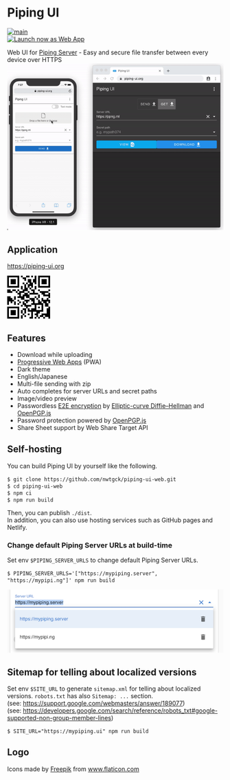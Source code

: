 # Piping UI
[![main](https://github.com/nwtgck/piping-ui-web/workflows/main/badge.svg)](https://github.com/nwtgck/piping-ui-web/actions?query=workflow%3Amain)  
<a href="https://piping-ui.org"><img src="https://user-images.githubusercontent.com/9122190/28998409-c5bf7362-7a00-11e7-9b63-db56694522e7.png" alt="Launch now as Web App" height="48"></a>

Web UI for [Piping Server](https://github.com/nwtgck/piping-server) - Easy and secure file transfer between every device over HTTPS  
![Piping UI - iPhone to UI](doc_assets/iphone-to-ui.gif)

## Application

<https://piping-ui.org>

![Piping UI QR code](./doc_assets/piping-ui-qr.png)

## Features

- Download while uploading
- [Progressive Web Apps](https://developers.google.com/web/progressive-web-apps) (PWA)
- Dark theme
- English/Japanese
- Multi-file sending with zip
- Auto completes for server URLs and secret paths
- Image/video preview
- Passwordless [E2E encryption] by [Elliptic-curve Diffie–Hellman] and [OpenPGP.js]
- Password protection powered by [OpenPGP.js]
- Share Sheet support by Web Share Target API

## Self-hosting

You can build Piping UI by yourself like the following.

```console
$ git clone https://github.com/nwtgck/piping-ui-web.git
$ cd piping-ui-web
$ npm ci
$ npm run build
```

Then, you can publish `./dist`.  
In addition, you can also use hosting services such as GitHub pages and Netlify.

### Change default Piping Server URLs at build-time

Set env `$PIPING_SERVER_URLS` to change default Piping Server URLs.

```console
$ PIPING_SERVER_URLS='["https://mypiping.server", "https://mypipi.ng"]' npm run build
```

![Build-time Piping Server URLs](doc_assets/build-time-piping-server-urls.png)

## Sitemap for telling about localized versions

Set env `$SITE_URL` to generate `sitemap.xml` for telling about localized versions. `robots.txt` has also `Sitemap: ...` section.  
(see: <https://support.google.com/webmasters/answer/189077>)  
(see: <https://developers.google.com/search/reference/robots_txt#google-supported-non-group-member-lines>)

```console
$ SITE_URL="https://mypiping.ui" npm run build
```

## Logo
<div>Icons made by <a href="https://www.flaticon.com/authors/freepik" title="Freepik">Freepik</a> from <a href="https://www.flaticon.com/" title="Flaticon">www.flaticon.com</a></div>

[E2E encryption]: https://en.wikipedia.org/wiki/End-to-end_encryption
[Elliptic-curve Diffie–Hellman]: https://en.wikipedia.org/wiki/Elliptic-curve_Diffie%E2%80%93Hellman
[OpenPGP.js]: https://github.com/openpgpjs/openpgpjs
